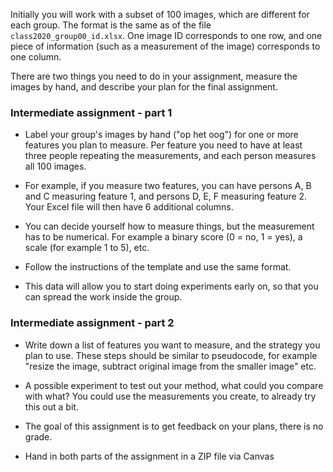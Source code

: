 
Initially you will work with a subset of 100 images, which are different for each group. The format is the same as of the file `class2020_group00_id.xlsx`. One image ID corresponds to one row, and one piece of information (such as a measurement of the image) corresponds to one column. 

There are two things you need to do in your assignment, measure the images by hand, and describe your plan for the final assignment.

### Intermediate assignment - part 1

* Label your group's images by hand ("op het oog") for one or more features you plan to measure. Per feature you need to have at least three people repeating the measurements, and each person measures all 100 images. 

* For example, if you measure two features, you can have persons A, B and C measuring feature 1, and persons D, E, F measuring feature 2. Your Excel file will then have 6 additional columns.

* You can decide yourself how to measure things, but the measurement has to be numerical. For example a binary score (0 = no, 1 = yes), a scale (for example 1 to 5), etc.  

* Follow the instructions of the template and use the same format.

* This data will allow you to start doing experiments early on, so that you can spread the work inside the group. 


### Intermediate assignment - part 2

* Write down a list of features you want to measure, and the strategy you plan to use. These steps should be similar to pseudocode, for example "resize the image, subtract original image from the smaller image" etc. 

*	A possible experiment to test out your method, what could you compare with what? You could use the measurements you create, to already try this out a bit. 

* The goal of this assignment is to get feedback on your plans, there is no grade.  

* Hand in both parts of the assignment in a ZIP file via Canvas 
